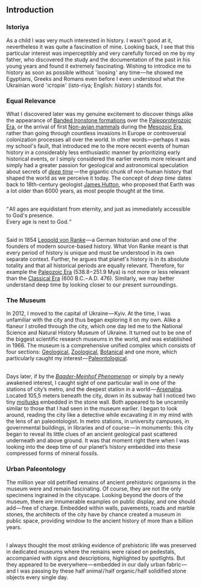 

## Introduction

<div class="subchapter">

### Istoriya

</div>

As a child I was very much interested in history. I wasn't good at it, nevertheless it was quite a fascination of mine. Looking back, I see that this particular interest was imperceptibly and very carefully forced on me by my father, who discovered the study and the documentation of the past in his young years and found it extremely fascinating. Wishing to introdice me to history as soon as possible without '&hairsp;loosing&hairsp;' any time&hairsp;—&hairsp;he showed me Egyptians, Greeks and Romans even before I even understood what the Ukrainian word '&hairsp;iсторія&hairsp;' (isto-riya; English: *history*&hairsp;&hairsp;) stands for.

<div class="subchapter">

### Equal Relevance

</div>

What I discovered later was my genuine excitement to discover things alike the appearance of [Banded Ironstone formations](#figure "Banded Ironstone Formation (Ricardo, California, United States)") over the [Paleoproterozoic Era](#footnote "The Paleoproterozoic Era is a time period spanning from 2500 to 1600 million years ago, is the first of the three sub-divisions (Eras) of the Proterozoic Eon. The Paleoproterozoic is also the longest era of the Earth's geological history. It was during this era that the continents first stabilized."), or the arrival of first [Non-avian mammals](#footnote "A Non-avian mammal is a mammal that is not of or relating to birds.") during the [Mesozoic Era](#footnote "The Mesozoic Era is the second-to-last Era of Earth's geological history, lasting from about 252 to 66 million years ago and comprising the Triassic, Jurassic and Cretaceous Periods. It is characterized by the dominance of archosaurian reptiles, like the dinosaurs, conifers and ferns, a hot greenhouse climate, and the tectonic break-up of Pangaea supercontinent."), rather than going through countless invasions in Europe or controversial colonization processes all over the world. In other words&hairsp;—&hairsp;perhaps it was my school's fault, that introduced me to the more recent events of human history in a considerably less enthusiastic manner by prioritizing early historical events, or I simply considered the earlier events more relevant and simply had a greater passion for geological and astronomical speculation about secrets of [*deep time*](#footnote "Deep Time is a term introduced and applied by John McPhee in his book called *Basin and Range*&hairsp; (1981). The modern concept entails huge changes over the age of the Earth which has been determined to be, after a long and complex history of developments, approximately 4.55 billion years.")&hairsp;&hairsp;—&hairsp;the gigantic chunk of non-human history that shaped the world as we perceive it today. The concept of *deep time*&hairsp; dates back to 18th-century geologist [James Hutton](#figure "James Hutton (1726 – 1797)"), who proposed that Earth was a lot older than 6000 years, as most people thought at the time.<br>

<br>

<div class="quote">
“&hairsp;All ages are equidistant from eternity, and just as immediately accessible to God's presence.<br>
Every age is next to God.&hairsp;”<br>
</div>
<br>

Said in 1854 [Leopold von Ranke](#figure "Leopold von Ranke (1795 – 1886)")&hairsp;—&hairsp;a German historian and one of the founders of modern source-based history. What Von Ranke meant is that every period of history is unique and must be understood in its own separate context. Further, he argues that planet's history is in its absolute totality and that all historical periods are equally relevant. Therefore, for example the [Paleozoic Era](#footnote "The Paleozoic Era is the earliest of three geologic eras of the Phanerozoic Eon. It is the longest of the Phanerozoic Eras, and is subdivided into six Geologic periods: the Cambrian, Ordovician, Silurian, Devonian, Carboniferous, and Permian.") (538.8&hairsp;–&hairsp;251.9 Mya) is not more or less relevant than the [Classical Era](#footnote "The Classical era was mainly centered around the civilizations on the Mediterranean Sea and their contributions to world culture. Modern day civilizations in the west such as countries in Europe, the USA, Canada, and countries in South America are founded on many tenets derived from Ancient Greece and Rome.") (600 B.C.&hairsp;–&hairsp;A.D. 476). Similarly, we may better understand deep time by looking closer to our present surroundings.

<div class="subchapter">

### The Museum

</div>

In 2012, I moved to the capital of Ukraine&hairsp;—&hairsp;Kyiv. At the time, I was unfamiliar with the city and thus began exploring it on my own. Alike a flaneur I strolled through the city, which one day led me to the National Science and Natural History Museum of Ukraine. It turned out to be one of the biggest scientific research museums in the world, and was established in 1966. The museum is a comprehensive unified complex which consists of four sections: [Geological](#footnote "Geology is a branch of Earth science concerned with both the liquid and solid Earth, the rocks of which it is composed, and the processes by which they change over time."), [Zoological](#footnote "Zoology is the branch of biology that studies the animal kingdom, including the structure, embryology, evolution, classification, habits, and distribution of all animals, both living and extinct."), [Botanical](#footnote "Botany is the science of plant life and a branch of biology. A botanist, plant scientist or phytologist is a scientist who specialises in this field.") and one more, which particularly caught my interest&hairsp;—&hairsp;[Paleontological](#footnote "Paleontology is the scientific study of life that existed prior to the start of the Holocene epoch (11700 years before present). It includes the study of fossils, their interactions with each other and environments.").<br>
<br>

Days later, if by the [*Baader-Meinhof Phenomenon*](#footnote "The Baader-Meinhof phenomenon, also known as Frequency Illusion, is a cognitive bias in which, after noticing something for the first time, there is a tendency to notice it more often, leading someone to believe that it has a high frequency of occurrence. It occurs when increased awareness of something creates the illusion that it is appearing more often. The name was coined in 1994 by a commenter on the St. Paul Pioneer Press Terry Mullen, who came up with it after hearing the name of the Baader–Meinhof Group terrorist group twice in 24 hours.")&hairsp; or simply by a newly awakened interest, I caught sight of one particular wall in  one of the stations of city’s metro, and the deepest station in a world&hairsp;—&hairsp;[Arsenalna](#figure "Arsenalna Metro Station (Kyiv, Ukraine)"). Located 105,5 meters beneath the city, down in its subway hall I noticed two tiny [mollusks](#footnote "Mollusca is the second-largest phylum of invertebrate animals after the Arthropoda, the members of which are known as mollusks or molluscs. Around 85000 extant species of mollusks are recognized.") embedded in the stone wall. Both appeared to be uncannily similar to those that I had seen in the museum earlier. I began to look around, reading the city like a detective while excavating it in my mind with the lens of an paleontologist. In metro stations, in university campuses, in governmental buildings, in libraries and of course&hairsp;—&hairsp;in monuments: this city began to reveal its little clues of an ancient geological past scattered underneath and above ground. It was that moment right there when I was looking into the deep time of our planet’s history embedded into these compressed forms of mineral fossils.<br>

<div class="subchapter">

### Urban Paleontology

</div>

The million year old petrified remains of ancient prehistoric organisms in the museum were and remain fascinating. Of course, they are not the only specimens ingrained in the cityscape. Looking beyond the doors of the museum, there are innumerable examples on public display, and one should add&hairsp;—&hairsp;free of charge. Embedded within walls, pavements, roads and marble stones, the architects of the city have by chance created a museum in public space, providing window to the ancient history of more than a billion years. <br>
<br>

I always thought the most striking evidence of prehistoric life was preserved in dedicated museums where the remains were raised on pedestals, accompanied with signs and descriptions, highlighted by spotlights. But they appeared to be everywhere&hairsp;—&hairsp;embedded in our daily urban  fabric&hairsp;—&hairsp;and I was passing by these half animal&hairsp;/&hairsp;half organic&hairsp;/&hairsp;half solidified stone objects every single day.
